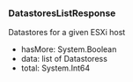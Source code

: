 ### DatastoresListResponse
Datastores for a given ESXi host

- hasMore: System.Boolean
- data: list of Datastoress
- total: System.Int64
